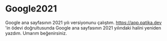 # Google2021
Google ana sayfasının 2021 yılı versiyonunu çalıştım.
https://app.patika.dev 'in ödevi doğrultusunda Google ana sayfasının 2021 yılındaki halini  yeniden yazdım. Umarım beğenirsiniz.
